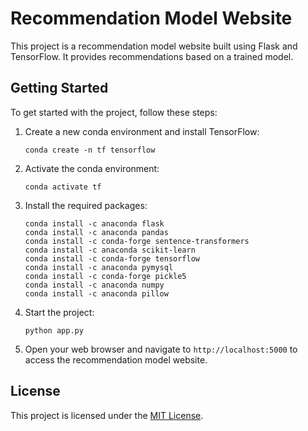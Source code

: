 # Recommendation Model Website

This project is a recommendation model website built using Flask and TensorFlow. It provides recommendations based on a trained model.

## Getting Started

To get started with the project, follow these steps:

1. Create a new conda environment and install TensorFlow:

   ```shell
   conda create -n tf tensorflow
   ```

2. Activate the conda environment:

   ```shell
   conda activate tf
   ```

3. Install the required packages:

   ```shell
   conda install -c anaconda flask
   conda install -c anaconda pandas
   conda install -c conda-forge sentence-transformers
   conda install -c anaconda scikit-learn
   conda install -c conda-forge tensorflow
   conda install -c anaconda pymysql
   conda install -c conda-forge pickle5
   conda install -c anaconda numpy
   conda install -c anaconda pillow
   ```

4. Start the project:

   ```shell
   python app.py
   ```

5. Open your web browser and navigate to `http://localhost:5000` to access the recommendation model website.

## License

This project is licensed under the [MIT License](LICENSE).

